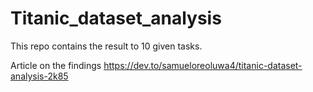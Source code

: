 # Titanic_dataset_analysis
This repo contains the result to 10 given tasks.

Article on the findings
https://dev.to/samueloreoluwa4/titanic-dataset-analysis-2k85
